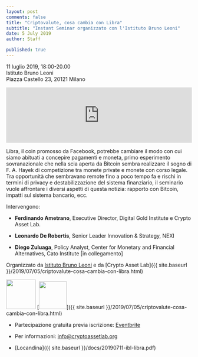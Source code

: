 ```yaml
---
layout: post
comments: false
title: "Criptovalute, cosa cambia con Libra"
subtitle: "Instant Seminar organizzato con l'Istituto Bruno Leoni"
date: 5 July 2019
author: Staff

published: true
---
```


11 luglio 2019, 18:00-20.00  
Istituto Bruno Leoni  
Piazza Castello 23, 20121 Milano

<iframe src="https://www.google.com/maps/embed?pb=!1m18!1m12!1m3!1d2798.0338176280156!2d9.175574214919578!3d45.469122679101005!2m3!1f0!2f0!3f0!3m2!1i1024!2i768!4f13.1!3m3!1m2!1s0x4786c14e3d99a8a3%3A0x223db8975fa454c9!2sIstituto+Bruno+Leoni+-+Idee+per+il+libero+mercato!5e0!3m2!1sen!2sit!4v1562262951605!5m2!1sen!2sit"  width="100%" height="auto" frameborder="0" style="border:0" allowfullscreen></iframe>

Libra, il coin promosso da Facebook, potrebbe cambiare il modo con cui siamo abituati a concepire pagamenti e moneta, primo esperimento sovranazionale che nella scia aperta da Bitcoin sembra realizzare il sogno di F. A. Hayek di competizione tra monete private e monete con corso legale. Tra opportunità che sembravano remote fino a poco tempo fa e rischi in termini di privacy e destabilizzazione del sistema finanziario, il seminario vuole affrontare i diversi aspetti di questa notizia: rapporto con Bitcoin, impatti sul sistema bancario, ecc.

Intervengono:

- **Ferdinando Ametrano**, Executive Director, Digital Gold Institute e Crypto Asset Lab.  

- **Leonardo De Robertis**, Senior Leader Innovation & Strategy, NEXI

- **Diego Zuluaga**, Policy Analyst, Center for Monetary and Financial Alternatives, Cato Institute [in collegamento]

Organizzato da [Istituto Bruno Leoni](http://www.brunoleoni.it/criptovalute-cosa-cambia-con-libra) e da [Crypto Asset Lab]({{ site.baseurl }}/2019/07/05/criptovalute-cosa-cambia-con-libra.html)

[<img src="{{ site.url }}{{ site.baseurl }}/img/posts/Logo-IBL-claim-300.jpg" height="80">](http://www.brunoleoni.it/criptovalute-cosa-cambia-con-libra)
[<img src="{{ site.url }}{{ site.baseurl }}/img/cal.png" height="75">]({{ site.baseurl }}/2019/07/05/criptovalute-cosa-cambia-con-libra.html)

- Partecipazione gratuita previa iscrizione: [Eventbrite](https://www.eventbrite.it/e/biglietti-criptovalute-cosa-cambia-con-libra-64718684327)

- Per informazioni: [info@cryptoassetlab.org](mailto:info@cryptoassetlab.org)

- [Locandina]({{ site.baseurl }}/docs/20190711-ibl-libra.pdf)
